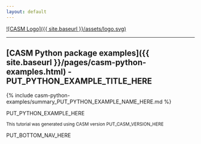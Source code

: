 ```yaml
---
layout: default
---
```


[![CASM Logo]({{ site.baseurl }}/assets/logo.svg)](https://prisms-center.github.io/CASMcode_docs/)

***
## [CASM Python package examples]({{ site.baseurl }}/pages/casm-python-examples.html) - PUT_PYTHON_EXAMPLE_TITLE_HERE

{% include casm-python-examples/summary_PUT_PYTHON_EXAMPLE_NAME_HERE.md %}

PUT_PYTHON_EXAMPLE_HERE

<small>This tutorial was generated using CASM version PUT_CASM_VERSION_HERE</small>

PUT_BOTTOM_NAV_HERE
